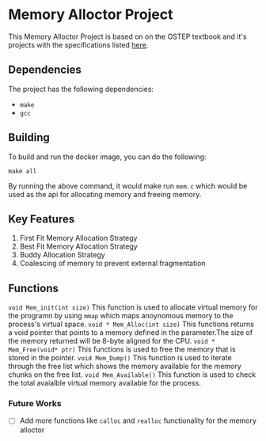 
# Memory Alloctor Project


This Memory Alloctor Project is based on on the OSTEP textbook and it's projects with the specifications listed [here](https://pages.cs.wisc.edu/~cs537-3/Projects/p3a.html).


## Dependencies

The project has the following dependencies:
- `make`
- `gcc` 


## Building


To build and run the docker image, you can do the following:
```
make all
```
By running the above command, it would make run `mem.c` which would be used as the api for allocating memory and freeing memory.
## Key Features
1. First Fit Memory Allocation Strategy
2. Best Fit Memory Allocation Strategy
3. Buddy Allocation Strategy
4. Coalescing of memory to prevent external fragmentation

## Functions
`void Mem_init(int size)` This function is used to allocate virtual memory for the programn by using `mmap` which maps anoynomous memory to the process's virtual space.
`void * Mem_Alloc(int size)` This functions returns a void pointer that points to a memory defined in the parameter.The size of the memory returned will be 8-byte aligned for the CPU.
`void * Mem_Free(void* ptr)` This functions is used to free the memory that is stored in the pointer.
`void Mem_Dump()` This function is used to iterate through the free list which shows the memory available for the memory chunks on the free list.
`void Mem_Available()` This function is used to check the total avaialble virtual memory available for the process.

### Future Works

- [ ] Add more functions like `calloc` and `realloc` functionality for the memory alloctor






